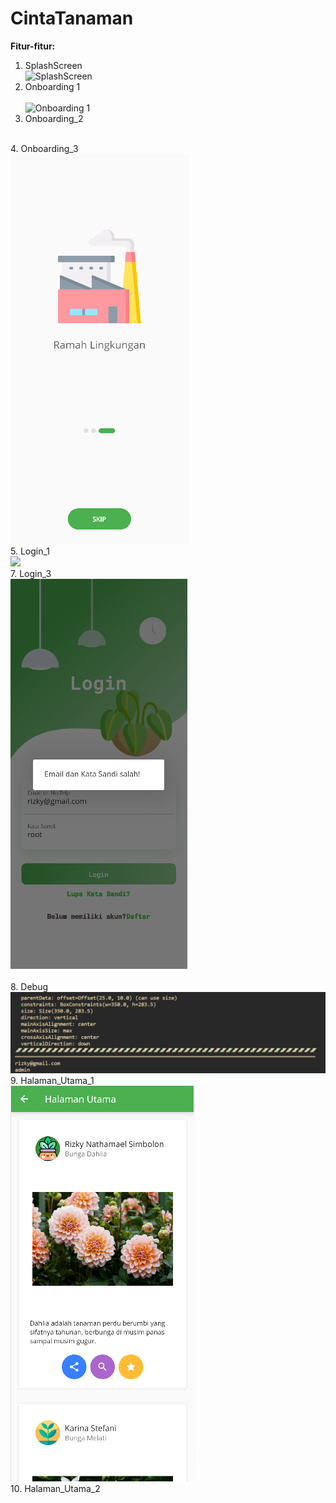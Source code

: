 # CintaTanaman

**Fitur-fitur:**<br />
1. SplashScreen<br />
![SplashScreen](https://github.com/rizkynat/CintaTanaman/blob/master/screenshots/splashscreen.png)<br/>
2. Onboarding 1<br /><br/>
![Onboarding 1](https://github.com/rizkynat/CintaTanaman/blob/master/screenshots/onboarding_1.png)<br/>
3. Onboarding_2 <br />
<img scr="https://raw.githubusercontent.com/rizkynat/Cinta_Tanaman/master/screenshots/onboarding_2.png">
<br/>
4. Onboarding_3 <br />
<img src="https://raw.githubusercontent.com/rizkynat/Cinta_Tanaman/master/screenshots/onboarding_3.png">
<br/>
5. Login_1 <br />
<img src="https://raw.githubusercontent.com/rizkynat/Cinta_Tanaman/master/screenshots/login_1.png>
<br/>
6. Login_2 <br />
<img src="https://raw.githubusercontent.com/rizkynat/Cinta_Tanaman/master/screenshots/login_2.png">
<br/>
7. Login_3 <br />
<img src="https://raw.githubusercontent.com/rizkynat/Cinta_Tanaman/master/screenshots/login_3.png">
<br/>
<br/>
8. Debug <br />
<img src="https://raw.githubusercontent.com/rizkynat/Cinta_Tanaman/master/screenshots/debug.png">
9. Halaman_Utama_1 <br />
<img src="https://raw.githubusercontent.com/rizkynat/Cinta_Tanaman/master/screenshots/halaman_utama_1.png">
<br/>
10. Halaman_Utama_2 <br />
<img src="https://raw.githubusercontent.com/rizkynat/Cinta_Tanaman/master/screenshots/halaman_utama_2.png>



